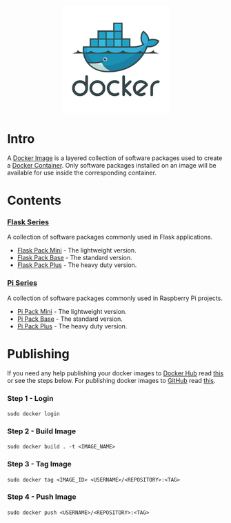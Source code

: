 <p align="center">
  <img width="250" height="250" src="https://github.com/jgphilpott/docker-images/blob/master/icon.jpeg">
</p>

# Intro

A [Docker Image](https://docs.docker.com/glossary/#image) is a layered collection of software packages used to create a [Docker Container](https://docs.docker.com/glossary/#container). Only software packages installed on an image will be available for use inside the corresponding container.

# Contents

### [Flask Series](https://hub.docker.com/r/jgphilpott/flask-pack)

A collection of software packages commonly used in Flask applications.

 - [Flask Pack Mini](https://github.com/jgphilpott/docker-images/tree/master/flask-pack-mini) - The lightweight version.
 - [Flask Pack Base](https://github.com/jgphilpott/docker-images/tree/master/flask-pack-base) - The standard version.
 - [Flask Pack Plus](https://github.com/jgphilpott/docker-images/tree/master/flask-pack-plus) - The heavy duty version.

### [Pi Series](https://hub.docker.com/r/jgphilpott/pi-pack)

A collection of software packages commonly used in Raspberry Pi projects.

 - [Pi Pack Mini](https://github.com/jgphilpott/docker-images/tree/master/pi-pack-mini) - The lightweight version.
 - [Pi Pack Base](https://github.com/jgphilpott/docker-images/tree/master/pi-pack-base) - The standard version.
 - [Pi Pack Plus](https://github.com/jgphilpott/docker-images/tree/master/pi-pack-plus) - The heavy duty version.

# Publishing

If you need any help publishing your docker images to [Docker Hub](https://hub.docker.com) read [this](https://docs.docker.com/docker-hub/repos) or see the steps below. For publishing docker images to [GitHub](https://github.com) read [this](https://docs.github.com/en/packages/working-with-a-github-packages-registry/working-with-the-docker-registry).

### Step 1 - Login

`sudo docker login`

### Step 2 - Build Image

`sudo docker build . -t <IMAGE_NAME>`

### Step 3 - Tag Image

`sudo docker tag <IMAGE_ID> <USERNAME>/<REPOSITORY>:<TAG>`

### Step 4 - Push Image

`sudo docker push <USERNAME>/<REPOSITORY>:<TAG>`
